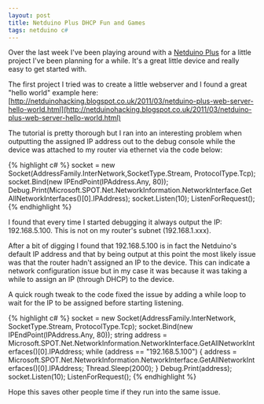 ```yaml
---
layout: post
title: Netduino Plus DHCP Fun and Games
tags: netduino c#
---
```

Over the last week I've been playing around with a [Netduino Plus](http://www.netduino.com/netduinoplus/specs.htm) for a little project I've been planning for a while. It's a great little device and really easy to get started with.

The first project I tried was to create a little webserver and I found a great "hello world" example here: [http://netduinohacking.blogspot.co.uk/2011/03/netduino-plus-web-server-hello-world.html](http://netduinohacking.blogspot.co.uk/2011/03/netduino-plus-web-server-hello-world.html)

The tutorial is pretty thorough but I ran into an interesting problem when outputting the assigned IP address out to the debug console while the device was attached to my router via ethernet via the code below:
 
{% highlight c# %}
socket = new Socket(AddressFamily.InterNetwork,SocketType.Stream, ProtocolType.Tcp);
socket.Bind(new IPEndPoint(IPAddress.Any, 80));
Debug.Print(Microsoft.SPOT.Net.NetworkInformation.NetworkInterface.GetAllNetworkInterfaces()[0].IPAddress);
socket.Listen(10);
ListenForRequest();
{% endhighlight %}

I found that every time I started debugging it always output the IP: 192.168.5.100. This is not on my router's subnet (192.168.1.xxx).

After a bit of digging I found that 192.168.5.100 is in fact the Netduino's default IP address and that by being output at this point the most likely issue was that the router hadn't assigned an IP to the device. This can indicate a network configuration issue but in my case it was because it was taking a while to assign an IP (through DHCP) to the device.

A quick rough tweak to the code fixed the issue by adding a while loop to wait for the IP to be assigned before starting listening.

{% highlight c# %}
socket = new Socket(AddressFamily.InterNetwork, SocketType.Stream, ProtocolType.Tcp);
socket.Bind(new IPEndPoint(IPAddress.Any, 80));
string address =  Microsoft.SPOT.Net.NetworkInformation.NetworkInterface.GetAllNetworkInterfaces()[0].IPAddress;
while (address == "192.168.5.100")
{
    address =  Microsoft.SPOT.Net.NetworkInformation.NetworkInterface.GetAllNetworkInterfaces()[0].IPAddress;
    Thread.Sleep(2000);
}
Debug.Print(address);
socket.Listen(10);
ListenForRequest();
{% endhighlight %}

Hope this saves other people time if they run into the same issue.
